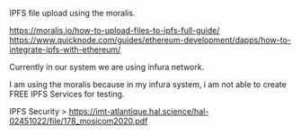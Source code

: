 IPFS file upload using the moralis.

https://moralis.io/how-to-upload-files-to-ipfs-full-guide/
https://www.quicknode.com/guides/ethereum-development/dapps/how-to-integrate-ipfs-with-ethereum/


Currently in our system we are using infura network.

I am using the moralis because in my infura system, i am not able to create FREE IPFS Services for testing.

IPFS Security  > https://imt-atlantique.hal.science/hal-02451022/file/178_mosicom2020.pdf
